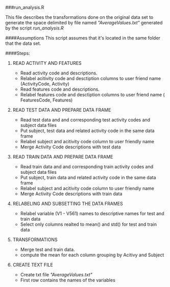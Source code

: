 ###run_analysis.R

This file describes the transformations done 
on the original data set to generate the 
space delimited by file named _"AverageValues.txt"_ 
generated by the script _run_analysis.R_

####Assumptions
This script assumes that it's located in the same folder 
that the data set.


####Steps:

1. READ ACTIVITY AND FEATURES 
	* Read activity code and descriptions. 
	* Relabel acitivity code and desctiption columns to user friend name (ActivityCode, Activity)
	* Read features code and descriptions.  
	* Relabel features code and desctiption columns to user friend name ( FeaturesCode, Features)

2. READ TEST DATA AND PREPARE DATA FRAME
	* Read test data and and corresponding test activity codes and subject data files
	* Put subject, test data and related activity code in the same data frame
	* Relabel subject and acitivity code column to user friendly name
	* Merge Activity Code descriptions with test data

3. READ TRAIN DATA AND PREPARE DATA FRAME
	* Read train data and and corresponding train activity codes and subject data files
	* Put subject, train data and related activity code in the same data frame
	* Relabel subject and acitivity code column to user friendly name
	* Merge Activity Code descriptions with train data

4. RELABELING AND SUBSETTING THE DATA FRAMES
	* Relabel variable (V1 - V561) names to descriptive names for test and train data
	* Select only columns realted to mean() and std() for test and train data
	

5. TRANSFORMATIONS
	* Merge test and train data.
	* compute the mean for each column grouping by Acitivy and Subject

6. CREATE TEXT FILE 
	* Create txt file  _"AverageValues.txt"_
	* First row contains the names of the variables

